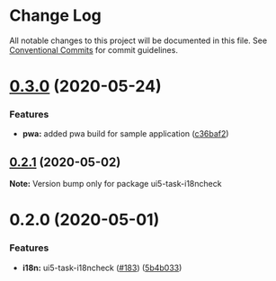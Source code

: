 # Change Log

All notable changes to this project will be documented in this file.
See [Conventional Commits](https://conventionalcommits.org) for commit guidelines.

# [0.3.0](https://github.com/petermuessig/ui5-ecosystem-showcase/compare/ui5-task-i18ncheck@0.2.1...ui5-task-i18ncheck@0.3.0) (2020-05-24)


### Features

* **pwa:** added pwa build for sample application ([c36baf2](https://github.com/petermuessig/ui5-ecosystem-showcase/commit/c36baf24ed93e4e3634374c7ddcd426b8818876f))





## [0.2.1](https://github.com/petermuessig/ui5-ecosystem-showcase/compare/ui5-task-i18ncheck@0.2.0...ui5-task-i18ncheck@0.2.1) (2020-05-02)

**Note:** Version bump only for package ui5-task-i18ncheck





# 0.2.0 (2020-05-01)


### Features

* **i18n:** ui5-task-i18ncheck ([#183](https://github.com/petermuessig/ui5-ecosystem-showcase/issues/183)) ([5b4b033](https://github.com/petermuessig/ui5-ecosystem-showcase/commit/5b4b033f8b7bdd57f9d1a93045740b55747b1611))
